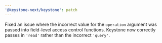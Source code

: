 ```yaml
---
'@keystone-next/keystone': patch
---
```


Fixed an issue where the incorrect value for the `operation` argument was passed into field-level access control functions. Keystone now correctly passes in `'read'` rather than the incorrect `'query'`.
